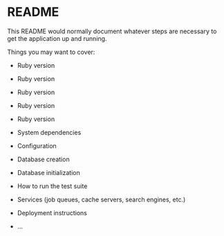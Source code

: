# README

This README would normally document whatever steps are necessary to get the
application up and running.

Things you may want to cover:

* Ruby version
* Ruby version
* Ruby version
* Ruby version
* Ruby version

* System dependencies

* Configuration

* Database creation

* Database initialization

* How to run the test suite

* Services (job queues, cache servers, search engines, etc.)

* Deployment instructions

* ...
